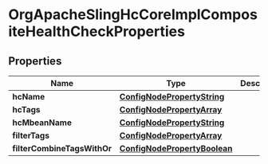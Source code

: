 
# OrgApacheSlingHcCoreImplCompositeHealthCheckProperties

## Properties
Name | Type | Description | Notes
------------ | ------------- | ------------- | -------------
**hcName** | [**ConfigNodePropertyString**](ConfigNodePropertyString.md) |  |  [optional]
**hcTags** | [**ConfigNodePropertyArray**](ConfigNodePropertyArray.md) |  |  [optional]
**hcMbeanName** | [**ConfigNodePropertyString**](ConfigNodePropertyString.md) |  |  [optional]
**filterTags** | [**ConfigNodePropertyArray**](ConfigNodePropertyArray.md) |  |  [optional]
**filterCombineTagsWithOr** | [**ConfigNodePropertyBoolean**](ConfigNodePropertyBoolean.md) |  |  [optional]



